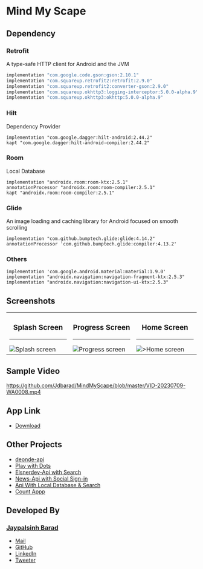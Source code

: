 # Mind My Scape

## Dependency 
### Retrofit
A type-safe HTTP client for Android and the JVM
```groovy
implementation "com.google.code.gson:gson:2.10.1"
implementation "com.squareup.retrofit2:retrofit:2.9.0"
implementation "com.squareup.retrofit2:converter-gson:2.9.0"
implementation "com.squareup.okhttp3:logging-interceptor:5.0.0-alpha.9"
implementation "com.squareup.okhttp3:okhttp:5.0.0-alpha.9"
```
### Hilt
Dependency Provider
```
implementation "com.google.dagger:hilt-android:2.44.2"
kapt "com.google.dagger:hilt-android-compiler:2.44.2"
```
### Room
Local Database
```
implementation "androidx.room:room-ktx:2.5.1"
annotationProcessor "androidx.room:room-compiler:2.5.1"
kapt "androidx.room:room-compiler:2.5.1"
```
### Glide
An image loading and caching library for Android focused on smooth scrolling
```
implementation "com.github.bumptech.glide:glide:4.14.2"
annotationProcessor 'com.github.bumptech.glide:compiler:4.13.2'
```
### Others
```
implementation 'com.google.android.material:material:1.9.0'
implementation "androidx.navigation:navigation-fragment-ktx:2.5.3"
implementation "androidx.navigation:navigation-ui-ktx:2.5.3"
```

## Screenshots
<table>
    <tr>
        <td width="33%">
            <h3 align="center">Splash Screen</h3>
            <hr>          
            <img src="https://github-production-user-asset-6210df.s3.amazonaws.com/93068379/252142777-33fcc6f6-b321-4bf5-8ab5-2f2da1e2caea.jpg?X-Amz-Algorithm=AWS4-HMAC-SHA256&X-Amz-Credential=AKIAIWNJYAX4CSVEH53A%2F20230709%2Fus-east-1%2Fs3%2Faws4_request&X-Amz-Date=20230709T114113Z&X-Amz-Expires=300&X-Amz-Signature=49918fa356f0180a968e279eed0fc30cfba090237d925f06b47380faf85877d7&X-Amz-SignedHeaders=host&actor_id=93068379&key_id=0&repo_id=664240039" alt="Splash screen">           
        </td>
       <td width="33%">
            <h3 align="center">Progress Screen</h3>
            <hr>          
            <img src="https://github-production-user-asset-6210df.s3.amazonaws.com/93068379/252142775-9d978e57-6353-4b35-9deb-38ee05b6b978.jpg?X-Amz-Algorithm=AWS4-HMAC-SHA256&X-Amz-Credential=AKIAIWNJYAX4CSVEH53A%2F20230709%2Fus-east-1%2Fs3%2Faws4_request&X-Amz-Date=20230709T114143Z&X-Amz-Expires=300&X-Amz-Signature=159a9d8ae1a16c9a8548073a6133abfa515c9dcd2ff2f53354a126a590d12767&X-Amz-SignedHeaders=host&actor_id=93068379&key_id=0&repo_id=664240039" alt="Progress screen">           
        </td>
        <td width="33%">
            <h3 align="center">Home Screen</h3>
            <hr>          
            <img src="https://github-production-user-asset-6210df.s3.amazonaws.com/93068379/252142776-ce81ffd5-08d0-4b70-941c-b0c91021b219.jpg?X-Amz-Algorithm=AWS4-HMAC-SHA256&X-Amz-Credential=AKIAIWNJYAX4CSVEH53A%2F20230709%2Fus-east-1%2Fs3%2Faws4_request&X-Amz-Date=20230709T114130Z&X-Amz-Expires=300&X-Amz-Signature=ad71eee24d09520937dba92c8cb60fe1b6c7ef9d9f71ffe06699733fb13a63c3&X-Amz-SignedHeaders=host&actor_id=93068379&key_id=0&repo_id=664240039" alt=">Home screen">           
        </td>
    </tr>
</table> 
  
## Sample Video
https://github.com/Jdbarad/MindMyScape/blob/master/VID-20230709-WA0008.mp4



## App Link
- <a href="https://drive.google.com/file/d/1ZEF0ks2rg1k3YDdYvHm0F8bg1P9BQglc/view?usp=drivesdk">Download</a>

## Other Projects 
- <a href="https://github.com/Jdbarad/deonde-api">deonde-api</a>
- <a href="https://github.com/Jdbarad/Play-with-Dots">Play with Dots</a>
- <a href="https://github.com/Jdbarad/Api-App-with-Search">Elsnerdev-Api with Search</a>
- <a href="https://github.com/Jdbarad/News-App-Android">News-Api with Social Sign-in</a>
- <a href="https://github.com/Jdbarad/QfonApp/">Api With Local Database & Search</a>
- <a href="https://github.com/Jdbarad/CountApp">Count Appp</a>

## Developed By
### [Jaypalsinh Barad](https://jdbarad.live/)
- <a href="mailto:jdbarad1010@gmail.com">Mail</a>
- <a href="https://www.github.com/Jdbarad">GitHub</a>
- <a href="https://www.linkedin.com/in/jdbarad">LinkedIn</a>
- <a href="https://twitter.com/jdbarad1010">Tweeter</a>
